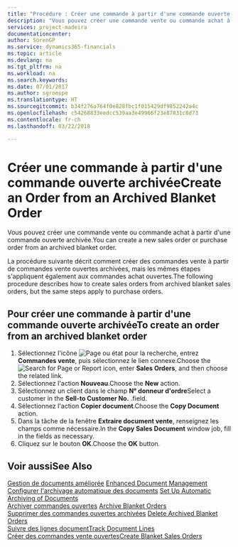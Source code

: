 ```yaml
---
title: "Procédure : Créer une commande à partir d'une commande ouverte archivée"
description: "Vous pouvez créer une commande vente ou commande achat à partir d'une commande ouverte archivée."
services: project-madeira
documentationcenter: 
author: SorenGP
ms.service: dynamics365-financials
ms.topic: article
ms.devlang: na
ms.tgt_pltfrm: na
ms.workload: na
ms.search.keywords: 
ms.date: 07/01/2017
ms.author: sgroespe
ms.translationtype: HT
ms.sourcegitcommit: b34f276a764f0e828fbc1f015429df9852242a4c
ms.openlocfilehash: c54268833eedcc539aa3e49966f23e87831c8d73
ms.contentlocale: fr-ch
ms.lasthandoff: 03/22/2018

---
```

# <a name="create-an-order-from-an-archived-blanket-order"></a><span data-ttu-id="55191-103">Créer une commande à partir d'une commande ouverte archivée</span><span class="sxs-lookup"><span data-stu-id="55191-103">Create an Order from an Archived Blanket Order</span></span>
<span data-ttu-id="55191-104">Vous pouvez créer une commande vente ou commande achat à partir d'une commande ouverte archivée.</span><span class="sxs-lookup"><span data-stu-id="55191-104">You can create a new sales order or purchase order from an archived blanket order.</span></span>  

<span data-ttu-id="55191-105">La procédure suivante décrit comment créer des commandes vente à partir de commandes vente ouvertes archivées, mais les mêmes étapes s'appliquent également aux commandes achat ouvertes.</span><span class="sxs-lookup"><span data-stu-id="55191-105">The following procedure describes how to create sales orders from archived blanket sales orders, but the same steps apply to purchase orders.</span></span>  

## <a name="to-create-an-order-from-an-archived-blanket-order"></a><span data-ttu-id="55191-106">Pour créer une commande à partir d'une commande ouverte archivée</span><span class="sxs-lookup"><span data-stu-id="55191-106">To create an order from an archived blanket order</span></span>  

1.  <span data-ttu-id="55191-107">Sélectionnez l'icône ![Page ou état pour la recherche](../../media/ui-search/search_small.png "icône Page ou état pour la recherche"), entrez **Commandes vente**, puis sélectionnez le lien connexe.</span><span class="sxs-lookup"><span data-stu-id="55191-107">Choose the ![Search for Page or Report](../../media/ui-search/search_small.png "Search for Page or Report icon") icon, enter **Sales Orders**, and then choose the related link.</span></span>  
2.  <span data-ttu-id="55191-108">Sélectionnez l'action **Nouveau**.</span><span class="sxs-lookup"><span data-stu-id="55191-108">Choose the **New** action.</span></span>   
3.  <span data-ttu-id="55191-109">Sélectionnez un client dans le champ **N° donneur d'ordre**</span><span class="sxs-lookup"><span data-stu-id="55191-109">Select a customer in the **Sell-to Customer No.**</span></span> <span data-ttu-id="55191-110">.</span><span class="sxs-lookup"><span data-stu-id="55191-110">field.</span></span>  
4.  <span data-ttu-id="55191-111">Sélectionnez l'action **Copier document**.</span><span class="sxs-lookup"><span data-stu-id="55191-111">Choose the **Copy Document** action.</span></span>  
5.  <span data-ttu-id="55191-112">Dans la tâche de la fenêtre **Extraire document vente**, renseignez les champs comme nécessaire.</span><span class="sxs-lookup"><span data-stu-id="55191-112">In the **Copy Sales Document** window job, fill in the fields as necessary.</span></span>
6.  <span data-ttu-id="55191-113">Cliquez sur le bouton **OK**.</span><span class="sxs-lookup"><span data-stu-id="55191-113">Choose the **OK** button.</span></span>  

## <a name="see-also"></a><span data-ttu-id="55191-114">Voir aussi</span><span class="sxs-lookup"><span data-stu-id="55191-114">See Also</span></span>  
 <span data-ttu-id="55191-115">[Gestion de documents améliorée](enhanced-document-management.md) </span><span class="sxs-lookup"><span data-stu-id="55191-115">[Enhanced Document Management](enhanced-document-management.md) </span></span>  
 <span data-ttu-id="55191-116">[Configurer l'archivage automatique des documents](how-to-set-up-automatic-archiving-of-documents.md) </span><span class="sxs-lookup"><span data-stu-id="55191-116">[Set Up Automatic Archiving of Documents](how-to-set-up-automatic-archiving-of-documents.md) </span></span>  
 <span data-ttu-id="55191-117">[Archiver commandes ouvertes](how-to-archive-blanket-orders.md) </span><span class="sxs-lookup"><span data-stu-id="55191-117">[Archive Blanket Orders](how-to-archive-blanket-orders.md) </span></span>  
 <span data-ttu-id="55191-118">[Supprimer des commandes ouvertes archivées](how-to-delete-archived-blanket-orders.md) </span><span class="sxs-lookup"><span data-stu-id="55191-118">[Delete Archived Blanket Orders](how-to-delete-archived-blanket-orders.md) </span></span>  
 [<span data-ttu-id="55191-119">Suivre des lignes document</span><span class="sxs-lookup"><span data-stu-id="55191-119">Track Document Lines</span></span>](how-to-track-document-lines.md)  
 [<span data-ttu-id="55191-120">Créer des commandes vente ouvertes</span><span class="sxs-lookup"><span data-stu-id="55191-120">Create Blanket Sales Orders</span></span>](../../sales-how-to-create-blanket-sales-orders.md) 

